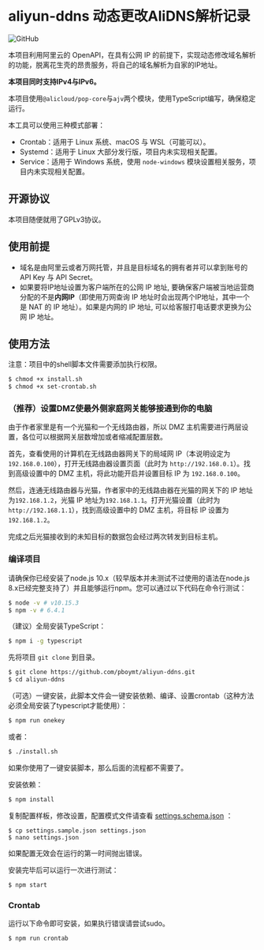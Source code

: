 # aliyun-ddns 动态更改AliDNS解析记录

![GitHub](https://img.shields.io/github/license/pboymt/aliyun-ddns.svg?style=flat-square)

本项目利用阿里云的 OpenAPI，在具有公网 IP 的前提下，实现动态修改域名解析的功能，脱离花生壳的昂贵服务，将自己的域名解析为自家的IP地址。

**本项目同时支持IPv4与IPv6。**

本项目使用`@alicloud/pop-core`与`ajv`两个模块，使用TypeScript编写，确保稳定运行。

本工具可以使用三种模式部署：

- Crontab：适用于 Linux 系统、macOS 与 WSL（可能可以）。
- Systemd：适用于 Linux 大部分发行版，项目内未实现相关配置。
- Service：适用于 Windows 系统，使用 `node-windows` 模块设置相关服务，项目内未实现相关配置。


## 开源协议

本项目随便就用了GPLv3协议。

## 使用前提

- 域名是由阿里云或者万网托管，并且是目标域名的拥有者并可以拿到账号的 API Key 与 API Secret。
- 如果要将IP地址设置为客户端所在的公网 IP 地址, 要确保客户端被当地运营商分配的不是**内网IP**（即使用万网查询 IP 地址时会出现两个IP地址，其中一个是 NAT 的 IP 地址）。如果是内网的 IP 地址, 可以给客服打电话要求更换为公网 IP 地址。

## 使用方法

注意：项目中的shell脚本文件需要添加执行权限。

```bash
$ chmod +x install.sh
$ chmod +x set-crontab.sh
```

### （推荐）设置DMZ使最外侧家庭网关能够接通到你的电脑

由于作者家里是有一个光猫和一个无线路由器，所以 DMZ 主机需要进行两层设置，各位可以根据网关层数增加或者缩减配置层数。

首先，查看使用的计算机在无线路由器网关下的局域网 IP（本说明设定为 `192.168.0.100`），打开无线路由器设置页面（此时为 `http://192.168.0.1`）。找到高级设置中的 DMZ 主机，将此功能开启并设置目标 IP 为 `192.168.0.100`。

然后，连通无线路由器与光猫，作者家中的无线路由器在光猫的网关下的 IP 地址为`192.168.1.2`，光猫 IP 地址为`192.168.1.1`。打开光猫设置（此时为 `http://192.168.1.1`），找到高级设置中的 DMZ 主机，将目标 IP 设置为`192.168.1.2`。

完成之后光猫接收到的未知目标的数据包会经过两次转发到目标主机。

### 编译项目

请确保你已经安装了node.js 10.x（较早版本并未测试不过使用的语法在node.js 8.x已经完整支持了）并且能够运行npm。您可以通过以下代码在命令行测试：

```bash
$ node -v # v10.15.3
$ npm -v # 6.4.1
```

（建议）全局安装TypeScript：

```bash
$ npm i -g typescript
```

先将项目 `git clone` 到目录。

```bash
$ git clone https://github.com/pboymt/aliyun-ddns.git
$ cd aliyun-ddns
```

（可选）一键安装，此脚本文件会一键安装依赖、编译、设置crontab（这种方法必须全局安装了typescript才能使用）：

```bash
$ npm run onekey
```

或者：

```bash
$ ./install.sh
```

如果你使用了一键安装脚本，那么后面的流程都不需要了。

安装依赖：

```bash
$ npm install
```

复制配置样板，修改设置，配置模式文件请查看 [settings.schema.json](./settings.schema.json) ：

```
$ cp settings.sample.json settings.json
$ nano settings.json
```

如果配置无效会在运行的第一时间抛出错误。

安装完毕后可以运行一次进行测试：

```bash
$ npm start
```


### Crontab

运行以下命令即可安装，如果执行错误请尝试sudo。

```bash
$ npm run crontab
```
